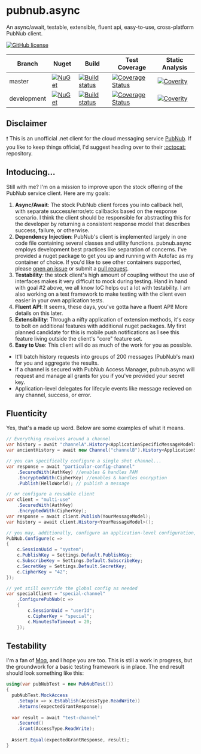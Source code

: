 # pubnub.async
An async/await, testable, extensible, fluent api, easy-to-use, cross-platform PubNub client.

[![GitHub license](https://img.shields.io/github/license/en-gen/crankshaft.svg)](https://raw.githubusercontent.com/engenb/pubnub.async.pcl/history/LICENSE)

| Branch | Nuget | Build | Test Coverage | Static Analysis |
| ------ | ----- | ----- | ------------- | --------------- |
| master | [![NuGet](https://img.shields.io/nuget/v/pubnub.async.svg)](https://www.nuget.org/packages/PubNub.Async) | [![Build status](https://ci.appveyor.com/api/projects/status/qhmv7sbgwapstasc/branch/master?svg=true)](https://ci.appveyor.com/project/engenb/pubnub-async-pcl/branch/master) | [![Coverage Status](https://coveralls.io/repos/github/engenb/pubnub.async/badge.svg?branch=master)](https://coveralls.io/github/engenb/pubnub.async?branch=master) | [![Coverity](https://scan.coverity.com/projects/8733/badge.svg)](https://scan.coverity.com/projects/engenb-pubnub-async-pcl) |
| development | [![NuGet](https://img.shields.io/nuget/vpre/pubnub.async.svg)](https://www.nuget.org/packages/PubNub.Async) | [![Build status](https://ci.appveyor.com/api/projects/status/qhmv7sbgwapstasc/branch/development?svg=true)](https://ci.appveyor.com/project/engenb/pubnub-async-pcl/branch/development) | [![Coverage Status](https://coveralls.io/repos/github/engenb/pubnub.async/badge.svg?branch=development)](https://coveralls.io/github/engenb/pubnub.async?branch=development) | [![Coverity](https://scan.coverity.com/projects/8733/badge.svg)](https://scan.coverity.com/projects/engenb-pubnub-async-pcl) |

## Disclaimer
:exclamation: This is an unofficial .net client for the cloud messaging service [PubNub](www.pubnub.com).  If you like to keep things official, I'd suggest heading over to their [:octocat:](https://github.com/pubnub) repository.

## Intoducing...
Still with me?  I'm on a mission to improve upon the stock offering of the PubNub service client.  Here are my goals:

1. **Async/Await**: The stock PubNub client forces you into callback hell, with separate success/error/etc callbacks based on the response scenario.  I think the client should be responsible for abstracting this for the developer by returning a consistent response model that describes success, failure, or otherwise.
2. **Dependency Injection**: PubNub's client is implemented largely in one code file containing several classes and utility functions.  pubnub.async employs development best practices like separation of concerns.  I've provided a nuget package to get you up and running with Autofac as my container of choice.  If you'd like to see other containers supported, please [open an issue](https://github.com/engenb/pubnub.async.pcl/issues) or submit a [pull request](https://github.com/engenb/pubnub.async.pcl/pulls).
3. **Testability**: the stock client's high amount of coupling without the use of interfaces makes it very difficult to mock during testing.  Hand in hand with goal #2 above, we all know IoC helps out a lot with testability.  I am also working on a test framework to make testing with the client even easier in your own application tests.
4. **Fluent API**: It seems, these days, you've gotta have a fluent API!  More details on this later.
5. **Extensibility**: Through a nifty application of extension methods, it's easy to bolt on additional features with additional nuget packages.  My first planned candidate for this is mobile push notifications as I see this feature living outside the client's "core" feature set.
6. **Easy to Use**: This client will do as much of the work for you as possible.
 * It'll batch history requests into groups of 200 messages (PubNub's max) for you and aggregate the results.
 * If a channel is secured with PubNub Access Manager, pubnub.async will request and manage all grants for you if you've provided your secret key.
 * Application-level delegates for lifecyle events like message recieved on any channel, success, or error.
  
 ## Fluenticity
Yes, that's a made up word.  Below are some examples of what it means.
```csharp
// Everything revolves around a channel
var history = await "channelA".History<ApplicationSpecificMessageModel>();
var ancientHistory = await new Channel("channelB").History<ApplicationSpecificMessageModel>();

// you can specifically configure a single shot channel...
var response = await "particular-config-channel"
	.SecuredWith(AuthKey) //enables & handles PAM
	.EncryptedWith(CipherKey) //enables & handles encryption
	.Publish(HelloWorld); // publish a message

// or configure a reusable client
var client = "multi-use"
	.SecuredWith(AuthKey)
	.EncryptedWith(CipherKey);
var response = await client.Publish(YourMessageModel);
var history = await client.History<YourMessageModel>();
```
```csharp
// you may, additionally, configure an application-level configuration, ideally at application startup...
PubNub.Configure(c =>
{
	c.SessionUuid = "system";
	c.PublishKey = Settings.Default.PublishKey;
	c.SubscribeKey = Settings.Default.SubscribeKey;
	c.SecretKey = Settings.Default.SecretKey;
	c.CipherKey = "42";
});

// yet still override the global config as needed
var specialClient = "special-channel"
	.ConfigurePubNub(c =>
	{
		c.SessionUuid = "userId";
		c.CipherKey = "special";
		c.MinutesToTimeout = 20;
	});
```

## Testability
I'm a fan of [Moq](https://github.com/moq/moq), and I hope you are too.  This is still a work in progress, but the groundwork for a basic testing framework is in place.  The end result should look something like this:
```csharp
using(var pubNubTest = new PubNubTest())
{
  pubNubTest.MockAccess
    .Setup(x => x.Establish(AccessType.ReadWrite))
    .Returns(expectedGrantResponse);
  
  var result = await "test-channel"
    .Secured()
    .Grant(AccessType.ReadWrite);
  
  Assert.Equal(expectedGrantResponse, result);
}
```
